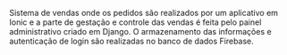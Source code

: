 Sistema de vendas onde os pedidos são realizados por um aplicativo em Ionic e a parte de gestação e controle das vendas é feita pelo painel administrativo criado em Django.
O armazenamento das informações e autenticação de login são realizadas no banco de dados Firebase.
